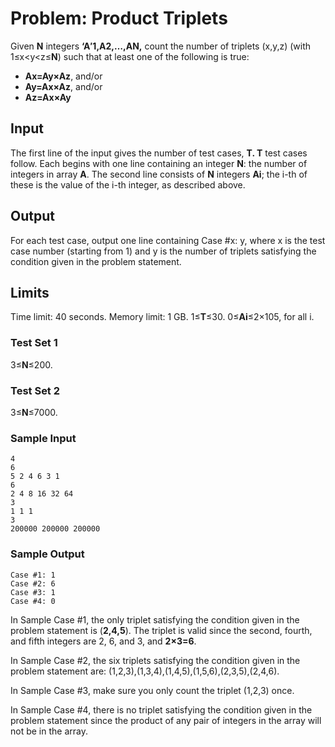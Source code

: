 # Problem: Product Triplets

Given **N** integers **‘A′1,A2,…,AN,** count the number of triplets (x,y,z) (with 1≤x<y<z≤**N**) such that at least one of the following is true:

* **Ax=Ay×Az**, and/or
* **Ay=Ax×Az**, and/or
* **Az=Ax×Ay**

## Input
The first line of the input gives the number of test cases, **T. T** test cases follow. Each begins with one line containing an integer **N**: the number of integers in array **A**. The second line consists of **N** integers **Ai**; the i⁠-⁠th of these is the value of the i⁠-⁠th integer, as described above.

## Output
For each test case, output one line containing Case #x: y, where x is the test case number (starting from 1) and y is the number of triplets satisfying the condition given in the problem statement.

## Limits
Time limit: 40 seconds.
Memory limit: 1 GB.
1≤**T**≤30.
0≤**Ai**≤2×105, for all i.

### Test Set 1
3≤**N**≤200.

### Test Set 2
3≤**N**≤7000.

### Sample Input
```
4
6
5 2 4 6 3 1
6
2 4 8 16 32 64
3
1 1 1
3
200000 200000 200000
```

### Sample Output
```
Case #1: 1
Case #2: 6
Case #3: 1
Case #4: 0
```

In Sample Case #1, the only triplet satisfying the condition given in the problem statement is (**2,4,5**). The triplet is valid since the second, fourth, and fifth integers are 2, 6, and 3, and **2×3=6**.

In Sample Case #2, the six triplets satisfying the condition given in the problem statement are: (1,2,3),(1,3,4),(1,4,5),(1,5,6),(2,3,5),(2,4,6).

In Sample Case #3, make sure you only count the triplet (1,2,3) once.

In Sample Case #4, there is no triplet satisfying the condition given in the problem statement since the product of any pair of integers in the array will not be in the array.
